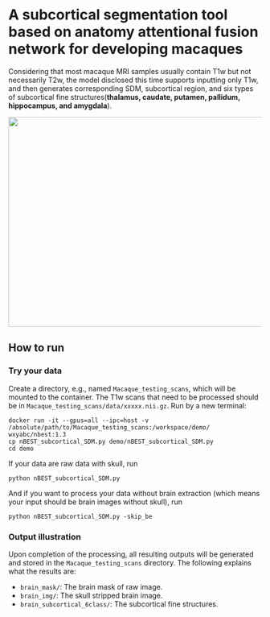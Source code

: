 # A subcortical segmentation tool based on anatomy attentional fusion network for developing macaques

Considering that most macaque MRI samples usually contain T1w but not necessarily T2w, the model disclosed this time supports inputting only T1w, and then generates corresponding SDM, subcortical region, and six types of subcortical fine structures(**thalamus, caudate, putamen, pallidum, hippocampus, and amygdala**).

<div align=center><img width="820" height="417" src="https://github.com/TaoZhong11/nBEST/blob/main/visual_result.png"/></div>


## How to run

### Try your data ###
Create a directory, e.g., named ```Macaque_testing_scans```, which will be mounted to the container. The T1w scans that need to be processed should be in ```Macaque_testing_scans/data/xxxxx.nii.gz```. 
Run by a new terminal:
```
docker run -it --gpus=all --ipc=host -v /absolute/path/to/Macaque_testing_scans:/workspace/demo/  wxyabc/nbest:1.3
cp nBEST_subcortical_SDM.py demo/nBEST_subcortical_SDM.py
cd demo
```
If your data are raw data with skull, run
```
python nBEST_subcortical_SDM.py
```
And if you want to process your data without brain extraction (which means your input should be brain images without skull),  run
```
python nBEST_subcortical_SDM.py -skip_be
```

### Output illustration ###
Upon completion of the processing, all resulting outputs will be generated and stored in the ```Macaque_testing_scans``` directory. The following explains what the results are: 
* ```brain_mask/```: The brain mask of raw image.
* ```brain_img/```: The skull stripped brain image.
*  ```brain_subcortical_6class/```:	The subcortical fine structures.
